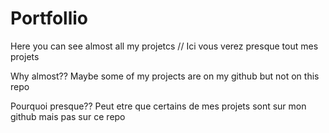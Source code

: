 # Portfollio

Here you can see almost all my projetcs  //  Ici vous verez presque tout mes projets

Why almost??
Maybe some of my projects are on my github but not on this repo

Pourquoi presque??
Peut etre que certains de mes projets sont sur mon github mais pas sur ce repo
